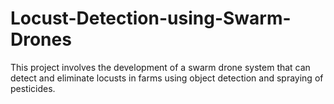 # Locust-Detection-using-Swarm-Drones
This project involves the development of a swarm drone system that can detect and eliminate locusts in farms using object detection and spraying of pesticides. 
